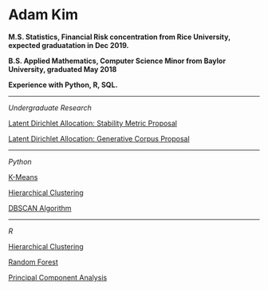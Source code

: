 # Adam Kim

**M.S. Statistics, Financial Risk concentration from Rice University, expected graduatation in Dec 2019.**

**B.S. Applied Mathematics, Computer Science Minor from Baylor University, graduated May 2018**

**Experience with Python, R, SQL.**

___

*Undergraduate Research*  

[Latent Dirichlet Allocation: Stability Metric Proposal](lda_part1.html)  

[Latent Dirichlet Allocation: Generative Corpus Proposal](lda_part2.html)  

___

*Python*  

[K-Means](https://github.com/adamjameskim/adamjameskim.github.io/blob/master/kmeans.ipynb)  

[Hierarchical Clustering](https://github.com/adamjameskim/adamjameskim.github.io/blob/master/agnes.ipynb)  

[DBSCAN Algorithm](https://github.com/adamjameskim/adamjameskim.github.io/blob/master/dbscan.ipynb) 

___

*R*  

[Hierarchical Clustering](hclustering_R.html)  

[Random Forest](credit_card_def_R.html)  

[Principal Component Analysis](pca.html)
